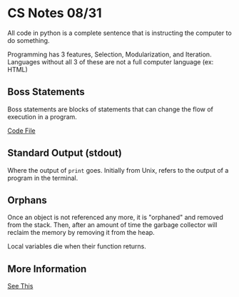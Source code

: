 # CS Notes 08/31

All code in python is a complete sentence that is instructing the computer to do something.

Programming has 3 features, Selection, Modularization, and Iteration. Languages without all 3 of these are not a full computer language (ex: HTML)

Boss Statements
---------------

Boss statements are blocks of statements that can change the flow of execution in a program.


[Code File](../../../testing/fun.py)


Standard Output (stdout)
---------------

Where the output of `print` goes. Initially from Unix, refers to the output of a program in the terminal.

Orphans
-------

Once an object is not referenced any more, it is "orphaned" and removed from the stack. Then, after an amount of time the garbage collector will reclaim the memory by removing it from the heap.

Local variables die when their function returns.

More Information
----------------

[See This](https://faculty.ncssm.edu/~morrison/currentClasses/4240/Aug/31Aug21/index.php)